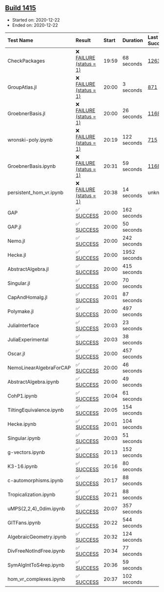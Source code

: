 ## [Build 1415](https://oscarci.mathematik.uni-kl.de/job/oscar-stable/1415/)

* Started on: 2020-12-22
* Ended on: 2020-12-22

| Test Name    | Result | Start | Duration | Last Success | First Failure |
|:-------------|:-------|:------|:---------|:-------------|:--------------|
| CheckPackages | ❌ [FAILURE (status = 1)](https://oscarci.mathematik.uni-kl.de/job/oscar-stable/1415/artifact/logs/build-1415/CheckPackages.log) | 19:59 | 68 seconds | [1263](https://oscarci.mathematik.uni-kl.de/job/oscar-stable/1263/) | [1264](https://oscarci.mathematik.uni-kl.de/job/oscar-stable/1264/) |
| GroupAtlas.jl | ❌ [FAILURE (status = 1)](https://oscarci.mathematik.uni-kl.de/job/oscar-stable/1415/artifact/logs/build-1415/GroupAtlas.jl.log) | 20:00 | 3 seconds | [871](https://oscarci.mathematik.uni-kl.de/job/oscar-stable/871/) | [872](https://oscarci.mathematik.uni-kl.de/job/oscar-stable/872/) |
| GroebnerBasis.jl | ❌ [FAILURE (status = 1)](https://oscarci.mathematik.uni-kl.de/job/oscar-stable/1415/artifact/logs/build-1415/GroebnerBasis.jl.log) | 20:00 | 26 seconds | [1168](https://oscarci.mathematik.uni-kl.de/job/oscar-stable/1168/) | [1169](https://oscarci.mathematik.uni-kl.de/job/oscar-stable/1169/) |
| wronski-poly.ipynb | ❌ [FAILURE (status = 1)](https://oscarci.mathematik.uni-kl.de/job/oscar-stable/1415/artifact/logs/build-1415/wronski-poly.ipynb.log) | 20:19 | 122 seconds | [715](https://oscarci.mathematik.uni-kl.de/job/oscar-stable/715/) | [716](https://oscarci.mathematik.uni-kl.de/job/oscar-stable/716/) |
| GroebnerBasis.ipynb | ❌ [FAILURE (status = 1)](https://oscarci.mathematik.uni-kl.de/job/oscar-stable/1415/artifact/logs/build-1415/GroebnerBasis.ipynb.log) | 20:31 | 59 seconds | [1168](https://oscarci.mathematik.uni-kl.de/job/oscar-stable/1168/) | [1169](https://oscarci.mathematik.uni-kl.de/job/oscar-stable/1169/) |
| persistent_hom_vr.ipynb | ❌ [FAILURE (status = 1)](https://oscarci.mathematik.uni-kl.de/job/oscar-stable/1415/artifact/logs/build-1415/persistent_hom_vr.ipynb.log) | 20:38 | 14 seconds | unknown | unknown |
| GAP | ✅ [SUCCESS](https://oscarci.mathematik.uni-kl.de/job/oscar-stable/1415/artifact/logs/build-1415/GAP.log) | 20:00 | 162 seconds |  |  |
| GAP.jl | ✅ [SUCCESS](https://oscarci.mathematik.uni-kl.de/job/oscar-stable/1415/artifact/logs/build-1415/GAP.jl.log) | 20:00 | 50 seconds |  |  |
| Nemo.jl | ✅ [SUCCESS](https://oscarci.mathematik.uni-kl.de/job/oscar-stable/1415/artifact/logs/build-1415/Nemo.jl.log) | 20:00 | 242 seconds |  |  |
| Hecke.jl | ✅ [SUCCESS](https://oscarci.mathematik.uni-kl.de/job/oscar-stable/1415/artifact/logs/build-1415/Hecke.jl.log) | 20:00 | 1952 seconds |  |  |
| AbstractAlgebra.jl | ✅ [SUCCESS](https://oscarci.mathematik.uni-kl.de/job/oscar-stable/1415/artifact/logs/build-1415/AbstractAlgebra.jl.log) | 20:00 | 415 seconds |  |  |
| Singular.jl | ✅ [SUCCESS](https://oscarci.mathematik.uni-kl.de/job/oscar-stable/1415/artifact/logs/build-1415/Singular.jl.log) | 20:00 | 70 seconds |  |  |
| CapAndHomalg.jl | ✅ [SUCCESS](https://oscarci.mathematik.uni-kl.de/job/oscar-stable/1415/artifact/logs/build-1415/CapAndHomalg.jl.log) | 20:01 | 87 seconds |  |  |
| Polymake.jl | ✅ [SUCCESS](https://oscarci.mathematik.uni-kl.de/job/oscar-stable/1415/artifact/logs/build-1415/Polymake.jl.log) | 20:00 | 497 seconds |  |  |
| JuliaInterface | ✅ [SUCCESS](https://oscarci.mathematik.uni-kl.de/job/oscar-stable/1415/artifact/logs/build-1415/JuliaInterface.log) | 20:03 | 23 seconds |  |  |
| JuliaExperimental | ✅ [SUCCESS](https://oscarci.mathematik.uni-kl.de/job/oscar-stable/1415/artifact/logs/build-1415/JuliaExperimental.log) | 20:03 | 38 seconds |  |  |
| Oscar.jl | ✅ [SUCCESS](https://oscarci.mathematik.uni-kl.de/job/oscar-stable/1415/artifact/logs/build-1415/Oscar.jl.log) | 20:00 | 457 seconds |  |  |
| NemoLinearAlgebraForCAP | ✅ [SUCCESS](https://oscarci.mathematik.uni-kl.de/job/oscar-stable/1415/artifact/logs/build-1415/NemoLinearAlgebraForCAP.log) | 20:00 | 46 seconds |  |  |
| AbstractAlgebra.ipynb | ✅ [SUCCESS](https://oscarci.mathematik.uni-kl.de/job/oscar-stable/1415/artifact/logs/build-1415/AbstractAlgebra.ipynb.log) | 20:00 | 49 seconds |  |  |
| CohP1.ipynb | ✅ [SUCCESS](https://oscarci.mathematik.uni-kl.de/job/oscar-stable/1415/artifact/logs/build-1415/CohP1.ipynb.log) | 20:04 | 61 seconds |  |  |
| TiltingEquivalence.ipynb | ✅ [SUCCESS](https://oscarci.mathematik.uni-kl.de/job/oscar-stable/1415/artifact/logs/build-1415/TiltingEquivalence.ipynb.log) | 20:05 | 154 seconds |  |  |
| Hecke.ipynb | ✅ [SUCCESS](https://oscarci.mathematik.uni-kl.de/job/oscar-stable/1415/artifact/logs/build-1415/Hecke.ipynb.log) | 20:01 | 104 seconds |  |  |
| Singular.ipynb | ✅ [SUCCESS](https://oscarci.mathematik.uni-kl.de/job/oscar-stable/1415/artifact/logs/build-1415/Singular.ipynb.log) | 20:03 | 51 seconds |  |  |
| g-vectors.ipynb | ✅ [SUCCESS](https://oscarci.mathematik.uni-kl.de/job/oscar-stable/1415/artifact/logs/build-1415/g-vectors.ipynb.log) | 20:13 | 152 seconds |  |  |
| K3-16.ipynb | ✅ [SUCCESS](https://oscarci.mathematik.uni-kl.de/job/oscar-stable/1415/artifact/logs/build-1415/K3-16.ipynb.log) | 20:16 | 80 seconds |  |  |
| c-automorphisms.ipynb | ✅ [SUCCESS](https://oscarci.mathematik.uni-kl.de/job/oscar-stable/1415/artifact/logs/build-1415/c-automorphisms.ipynb.log) | 20:17 | 88 seconds |  |  |
| Tropicalization.ipynb | ✅ [SUCCESS](https://oscarci.mathematik.uni-kl.de/job/oscar-stable/1415/artifact/logs/build-1415/Tropicalization.ipynb.log) | 20:21 | 88 seconds |  |  |
| uMPS(2,2,4)_0dim.ipynb | ✅ [SUCCESS](https://oscarci.mathematik.uni-kl.de/job/oscar-stable/1415/artifact/logs/build-1415/uMPS-2-2-4-_0dim.ipynb.log) | 20:07 | 357 seconds |  |  |
| GITFans.ipynb | ✅ [SUCCESS](https://oscarci.mathematik.uni-kl.de/job/oscar-stable/1415/artifact/logs/build-1415/GITFans.ipynb.log) | 20:22 | 544 seconds |  |  |
| AlgebraicGeometry.ipynb | ✅ [SUCCESS](https://oscarci.mathematik.uni-kl.de/job/oscar-stable/1415/artifact/logs/build-1415/AlgebraicGeometry.ipynb.log) | 20:32 | 124 seconds |  |  |
| DivFreeNotIndFree.ipynb | ✅ [SUCCESS](https://oscarci.mathematik.uni-kl.de/job/oscar-stable/1415/artifact/logs/build-1415/DivFreeNotIndFree.ipynb.log) | 20:34 | 77 seconds |  |  |
| SymAlgIntToS4rep.ipynb | ✅ [SUCCESS](https://oscarci.mathematik.uni-kl.de/job/oscar-stable/1415/artifact/logs/build-1415/SymAlgIntToS4rep.ipynb.log) | 20:36 | 59 seconds |  |  |
| hom_vr_complexes.ipynb | ✅ [SUCCESS](https://oscarci.mathematik.uni-kl.de/job/oscar-stable/1415/artifact/logs/build-1415/hom_vr_complexes.ipynb.log) | 20:37 | 102 seconds |  |  |

